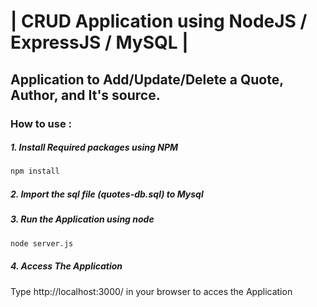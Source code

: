 # | CRUD Application using NodeJS / ExpressJS / MySQL |
## Application to Add/Update/Delete a Quote, Author, and It's source.
### How to use :

##### 1. Install Required packages using NPM

```bash
npm install
```

##### 2. Import the sql file (quotes-db.sql) to Mysql

##### 3. Run the Application using node

```bash
node server.js
```

##### 4. Access The Application

 Type http://localhost:3000/ in your browser to acces the Application

